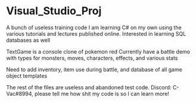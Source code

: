 # Visual_Studio_Proj
A bunch of useless training code
I am learning C# on my own using the various tutorials and lectures published online.
Interested in learning SQL databases as well

TextGame is a console clone of pokemon red
Currently have a battle demo with types for monsters, moves, characters, effects, and various stats

Need to add inventory, item use during battle, and database of all game object templates


The rest of the files are useless and abandoned test code.
Discord: C-Vac#8994, please tell me how shit my code is so I can learn more!
